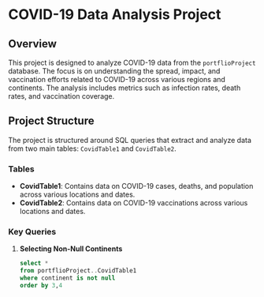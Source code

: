 # COVID-19 Data Analysis Project

## Overview

This project is designed to analyze COVID-19 data from the `portflioProject` database. The focus is on understanding the spread, impact, and vaccination efforts related to COVID-19 across various regions and continents. The analysis includes metrics such as infection rates, death rates, and vaccination coverage.

## Project Structure

The project is structured around SQL queries that extract and analyze data from two main tables: `CovidTable1` and `CovidTable2`.

### Tables

- **CovidTable1**: Contains data on COVID-19 cases, deaths, and population across various locations and dates.
- **CovidTable2**: Contains data on COVID-19 vaccinations across various locations and dates.

### Key Queries

1. **Selecting Non-Null Continents**
   ```sql
   select * 
   from portflioProject..CovidTable1 
   where continent is not null 
   order by 3,4
